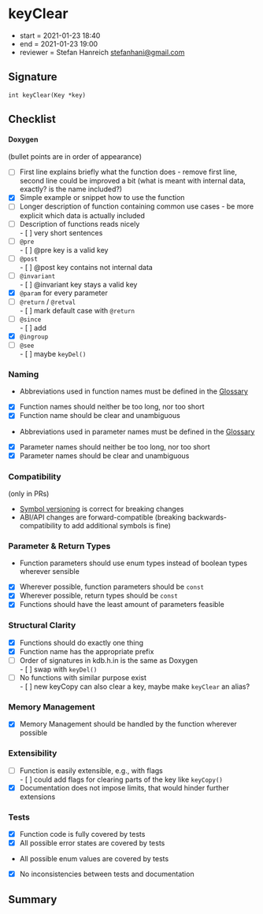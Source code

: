 # keyClear

- start = 2021-01-23 18:40
- end = 2021-01-23 19:00
- reviewer = Stefan Hanreich <stefanhani@gmail.com>

## Signature

`int keyClear(Key *key)`

## Checklist

#### Doxygen

(bullet points are in order of appearance)

- [ ] First line explains briefly what the function does
      - remove first line, second line could be improved a bit
        (what is meant with internal data, exactly? is the name included?)
- [x] Simple example or snippet how to use the function
- [ ] Longer description of function containing common use cases
      - be more explicit which data is actually included
- [ ] Description of functions reads nicely  
      - [ ] very short sentences  
- [ ] `@pre`  
      - [ ] @pre key is a valid key  
- [ ] `@post`  
      - [ ] @post key contains not internal data  
- [ ] `@invariant`  
      - [ ] @invariant key stays a valid key  
- [x] `@param` for every parameter
- [ ] `@return` / `@retval`  
      - [ ] mark default case with `@return`  
- [ ] `@since`  
      - [ ] add  
- [x] `@ingroup`
- [ ] `@see`  
      - [ ] maybe `keyDel()`

### Naming

- Abbreviations used in function names must be defined in the
      [Glossary](/doc/help/elektra-glossary.md)
- [x] Function names should neither be too long, nor too short
- [x] Function name should be clear and unambiguous
- Abbreviations used in parameter names must be defined in the
      [Glossary](/doc/help/elektra-glossary.md)
- [x] Parameter names should neither be too long, nor too short
- [x] Parameter names should be clear and unambiguous

### Compatibility

(only in PRs)

- [Symbol versioning](/doc/dev/symbol-versioning.md)
      is correct for breaking changes
- ABI/API changes are forward-compatible (breaking backwards-compatibility
      to add additional symbols is fine)

### Parameter & Return Types

- Function parameters should use enum types instead of boolean types
      wherever sensible
- [x] Wherever possible, function parameters should be `const`
- [x] Wherever possible, return types should be `const`
- [x] Functions should have the least amount of parameters feasible

### Structural Clarity

- [x] Functions should do exactly one thing
- [x] Function name has the appropriate prefix
- [ ] Order of signatures in kdb.h.in is the same as Doxygen  
      - [ ] swap with `keyDel()`  
- [ ] No functions with similar purpose exist  
      - [ ] new keyCopy can also clear a key, maybe make `keyClear` an alias?  

### Memory Management

- [x] Memory Management should be handled by the function wherever possible

### Extensibility

- [ ] Function is easily extensible, e.g., with flags  
      - [ ] could add flags for clearing parts of the key like `keyCopy()`  
- [x] Documentation does not impose limits, that would hinder further extensions

### Tests

- [x] Function code is fully covered by tests
- [x] All possible error states are covered by tests
- All possible enum values are covered by tests
- [x] No inconsistencies between tests and documentation

## Summary

